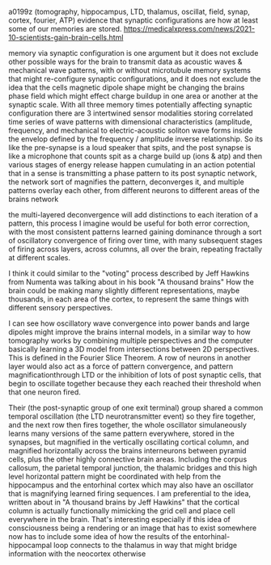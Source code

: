 a0199z
(tomography, hippocampus, LTD, thalamus, oscillat, field, synap, cortex, fourier, ATP)  evidence that synaptic configurations are how at least some of our memories are stored. https://medicalxpress.com/news/2021-10-scientists-gain-brain-cells.html

memory via synaptic configuration is one argument but it does not exclude other possible ways for the brain to transmit data as acoustic waves & mechanical wave patterns, with or without microtubule memory systems that might re-configure synaptic configurations, and it does not exclude the idea that the cells magnetic dipole shape might be changing the brains phase field which might effect charge buildup in one area or another at the synaptic scale. With all three memory times potentially affecting synaptic configuration there are 3 intertwined sensor modalities storing correlated time series of wave patterns with dimensional characteristics (amplitude, frequency, and mechanical to electric-acoustic soliton wave forms inside the envelop defined by the frequency / amplitude inverse relationship. So its like the pre-synapse is a loud speaker that spits, and the post synapse is like a microphone that counts spit as a charge build up (ions & atp) and then various stages of energy release happen cumulating in an action potential that in a sense is transmitting a phase pattern to its post synaptic network, the network sort of magnifies the pattern, deconverges it, and multiple patterns overlay each other, from different neurons to different areas of the brains network

the multi-layered deconvergence will add distinctions to each iteration of a pattern, this process I imagine would be useful for both error correction, with the most consistent patterns learned gaining dominance through a sort of oscillatory convergence of firing over time, with many subsequent stages of firing across layers, across columns, all over the brain, repeating fractally at different scales.

I think it could similar to the "voting" process described by Jeff Hawkins from Numenta was talking about in his book "A thousand brains" How the brain could be making many slightly different representations, maybe thousands, in each area of the cortex, to represent the same things with different sensory perspectives.

I can see how oscillatory wave convergence into power bands and large dipoles might improve the brains internal models, in a similar way to how tomography works by combining multiple perspectives and the computer basically learning a 3D model from intersections between 2D perspectives. This is defined in the Fourier Slice Theorem. A row of neurons in another layer would also act as a force of pattern convergence, and pattern magnificationthrough LTD or the inhibition of lots of post synaptic cells, that begin to oscillate together because they each reached their threshold when that one neuron fired.

Their (the post-synaptic group of one exit terminal) group shared a common temporal oscillation (the LTD neurotransmitter event) so they fire together, and the next row then fires together, the whole oscillator simulaneously learns many versions of the same pattern everywhere, stored in the synapses, but magnified in the vertically oscillating cortical column, and magnified horizontally across the brains interneurons between pyramid cells, plus the other highly connective brain areas. Including the corpus callosum, the parietal temporal junction, the thalamic bridges and this high level horizontal pattern might be coordinated with help from the hippocampus and the entorhinal cortex which may also have an oscillator that is magnifying learned firing sequences. I am preferential to the idea, written about in "A thousand brains by Jeff Hawkins" that the cortical column is actually functionally mimicking the grid cell and place cell everywhere in the brain. That's interesting especially if this idea of consciousness being a rendering or an image that has to exist somewhere now has to include some idea of how the results of the entorhinal-hippocampal loop connects to the thalamus in way that might bridge information with the neocortex otherwise

